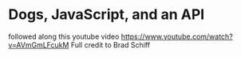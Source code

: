# Dogs, JavaScript, and an API
followed along this youtube video https://www.youtube.com/watch?v=AVmGmLFcukM 
Full credit to Brad Schiff
